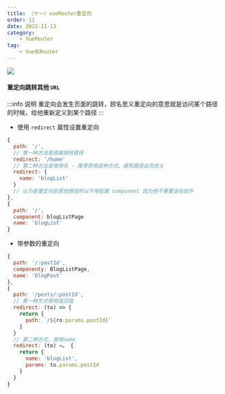 ```yaml
---
title: （十一）vueRouter重定向
order: 11
date: 2022-11-13
category:
    - VueRouter
tag: 
    - Vue和Router
---
```


![](https://image.zswei.xyz/img/202211131715556.png)

#### 重定向跳转其他 `URL`
:::info 说明
重定向会发生页面的跳转，顾名思义重定向的意思就是访问某个路径的时候，给他重新定义到某个路径
:::

- 使用 `redirect` 属性设置重定向
```js
{
  path: '/',
  // 第一种方法是直接跳转路径
  redirect: '/home'
  // 第二种方法是使用名 - 推荐使用这种方式，避免路径出现歧义
  redirect: {
    name: 'blogList'
  }
  // 以为是重定向到其他路径所以不用配置 component 因为他不需要渲染组件
},
{
  path: '/',
  component: blogListPage
  name: 'blogList'
}
```

- 带参数的重定向
```js
{
  path: '/:postId',
  componenty: BlogListPage,
  name: 'blogPost'
},
{
  path: '/posts/:postId',
  // 第一种方式使用返回值
  redirect: (to) => {
    return {
      path: `/${ro.params.postId}`
    }
  }
  // 第二种方式，使用name
  redirect: (to) =。 {
    return {
      name: 'blogList',
      params: to.params.postId
    }
  }
}
```